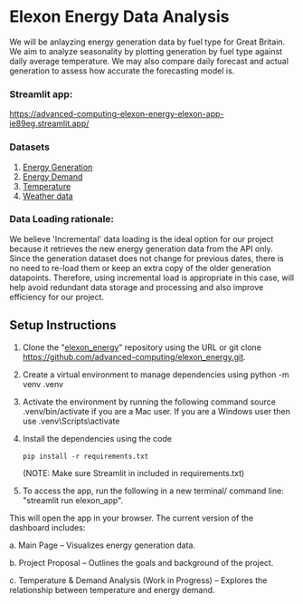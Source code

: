 # Elexon Energy Data Analysis

We will be anlayzing energy generation data by fuel type for Great Britain. We aim to analyze seasonality by plotting generation by fuel type against daily average temperature. We may also compare daily forecast and actual generation to assess how accurate the forecasting model is.

### Streamlit app: 
https://advanced-computing-elexon-energy-elexon-app-ie89eg.streamlit.app/

### Datasets
1. [Energy Generation](https://bmrs.elexon.co.uk/generation-by-fuel-type) 
2. [Energy Demand](https://bmrs.elexon.co.uk/demand-outturn) 
3. [Temperature](https://bmrs.elexon.co.uk/temperature) 
3. [Weather data](https://www.visualcrossing.com/weather-query-builder/) 

### Data Loading rationale:
We believe 'Incremental' data loading is the ideal option for our project because it retrieves the new energy generation data from the API only. Since the generation dataset does not change for previous dates, there is no need to re-load them or keep an extra copy of the older generation datapoints. Therefore, using incremental load is appropriate in this case, will help avoid redundant data storage and processing and also improve efficiency for our project.

## Setup Instructions

1. Clone the "[elexon_energy](https://github.com/advanced-computing/elexon_energy)" repository using the URL or git clone https://github.com/advanced-computing/elexon_energy.git.

2. Create a virtual environment to manage dependencies using  python -m venv .venv

3. Activate the environment by running the following command source .venv/bin/activate if you are a Mac user. If you are a Windows user then use .venv\Scripts\activate

4. Install the dependencies using the code <pre> ``` pip install -r requirements.txt ``` </pre> (NOTE: Make sure Streamlit in included in requirements.txt)

4. To access the app, run the following in a new terminal/ command line: "streamlit run elexon_app". 

This will open the app in your browser. The current version of the dashboard includes:

a. Main Page – Visualizes energy generation data.

b. Project Proposal – Outlines the goals and background of the project.

c. Temperature & Demand Analysis (Work in Progress) – Explores the relationship between temperature and energy demand.
